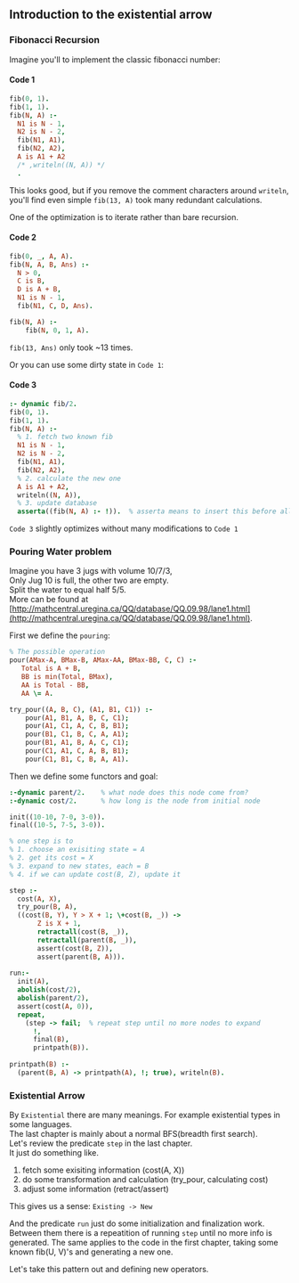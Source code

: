 ## Introduction to the existential arrow

### Fibonacci Recursion

Imagine you'll to implement the classic fibonacci number:
#### Code 1
```prolog
fib(0, 1).
fib(1, 1).
fib(N, A) :-
  N1 is N - 1,
  N2 is N - 2,
  fib(N1, A1),
  fib(N2, A2),
  A is A1 + A2
  /* ,writeln((N, A)) */
  .
```

This looks good, but if you remove the comment characters around `writeln`, you'll find even simple `fib(13, A)` took many redundant calculations.

One of the optimization is to iterate rather than bare recursion.
#### Code 2
```prolog
fib(0, _, A, A).
fib(N, A, B, Ans) :-
  N > 0,
  C is B,
  D is A + B,
  N1 is N - 1,
  fib(N1, C, D, Ans).

fib(N, A) :-
    fib(N, 0, 1, A).
```

`fib(13, Ans)` only took ~13 times.

Or you can use some dirty state in `Code 1`:
#### Code 3
```prolog
:- dynamic fib/2.
fib(0, 1).
fib(1, 1).
fib(N, A) :-
  % 1. fetch two known fib
  N1 is N - 1,
  N2 is N - 2,
  fib(N1, A1),
  fib(N2, A2),
  % 2. calculate the new one
  A is A1 + A2,
  writeln((N, A)), 
  % 3. update database
  asserta((fib(N, A) :- !)).  % asserta means to insert this before all fib(_, _) clauses, ! will cut the backtracking.
```

`Code 3` slightly optimizes without many modifications to `Code 1`



### Pouring Water problem
Imagine you have 3 jugs with volume 10/7/3,     
Only Jug 10 is full, the other two are empty.    
Split the water to equal half 5/5.    
More can be found at
[http://mathcentral.uregina.ca/QQ/database/QQ.09.98/lane1.html](http://mathcentral.uregina.ca/QQ/database/QQ.09.98/lane1.html).


First we define the `pouring`:
```prolog
% The possible operation
pour(AMax-A, BMax-B, AMax-AA, BMax-BB, C, C) :-
   Total is A + B,
   BB is min(Total, BMax),
   AA is Total - BB,
   AA \= A.

try_pour((A, B, C), (A1, B1, C1)) :-
    pour(A1, B1, A, B, C, C1);
    pour(A1, C1, A, C, B, B1);
    pour(B1, C1, B, C, A, A1);
    pour(B1, A1, B, A, C, C1);
    pour(C1, A1, C, A, B, B1);
    pour(C1, B1, C, B, A, A1).
```

Then we define some functors and goal:
```prolog
:-dynamic parent/2.    % what node does this node come from?
:-dynamic cost/2.      % how long is the node from initial node

init((10-10, 7-0, 3-0)).
final((10-5, 7-5, 3-0)).
```

```prolog
% one step is to 
% 1. choose an exisiting state = A
% 2. get its cost = X
% 3. expand to new states, each = B
% 4. if we can update cost(B, Z), update it

step :-
  cost(A, X),
  try_pour(B, A),
  ((cost(B, Y), Y > X + 1; \+cost(B, _)) ->
       Z is X + 1,
       retractall(cost(B, _)),
       retractall(parent(B, _)),
       assert(cost(B, Z)),
       assert(parent(B, A))).
       
run:-
  init(A),
  abolish(cost/2),
  abolish(parent/2),
  assert(cost(A, 0)),
  repeat,
    (step -> fail;  % repeat step until no more nodes to expand
      !,
      final(B),
      printpath(B)).
      
printpath(B) :-
  (parent(B, A) -> printpath(A), !; true), writeln(B).
```

### Existential Arrow
By `Existential` there are many meanings. For example existential types in some languages.   
The last chapter is mainly about a normal BFS(breadth first search).   
Let's review the predicate `step` in the last chapter.    
It just do something like.   

 1. fetch some exisiting information  (cost(A, X))
 2. do some transformation and calculation (try_pour, calculating cost)
 3. adjust some information (retract/assert)
 
This gives us a sense: 
``` Existing -> New ```

And the predicate `run` just do some initialization and finalization work.   
Between them there is a repeatition of running `step` until no more info is generated.
The same applies to the code in the first chapter, taking some known fib(U, V)'s and generating
a new one.   

Let's take this pattern out and defining new operators.
